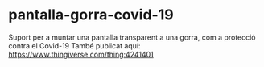 # pantalla-gorra-covid-19
Suport per a muntar una pantalla transparent a una gorra, com a protecció contra el Covid-19
També publicat aquí: https://www.thingiverse.com/thing:4241401
